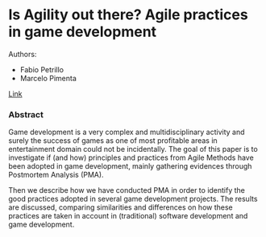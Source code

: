 Is Agility out there? Agile practices in game development
===

Authors:
- Fabio Petrillo
- Marcelo Pimenta

[Link](http://dl.acm.org/citation.cfm?id=1878453)

### Abstract
Game development is a very complex and multidisciplinary activity and surely the success of games as one of most profitable areas in entertainment domain could not be incidentally. The goal of this paper is to investigate if (and how) principles and practices from Agile Methods have been adopted in game development, mainly gathering evidences through Postmortem Analysis (PMA).

Then we describe how we have conducted PMA in order to identify the good practices adopted in several game development projects. The results are discussed, comparing similarities and differences on how these practices are taken in account in (traditional) software development and game development.
